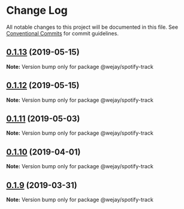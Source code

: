 # Change Log

All notable changes to this project will be documented in this file.
See [Conventional Commits](https://conventionalcommits.org) for commit guidelines.

## [0.1.13](https://github.com/Iteam1337/wejay-utils/compare/@wejay/spotify-track@0.1.12...@wejay/spotify-track@0.1.13) (2019-05-15)

**Note:** Version bump only for package @wejay/spotify-track





## [0.1.12](https://github.com/Iteam1337/wejay-utils/compare/@wejay/spotify-track@0.1.11...@wejay/spotify-track@0.1.12) (2019-05-15)

**Note:** Version bump only for package @wejay/spotify-track





## [0.1.11](https://github.com/Iteam1337/wejay-utils/compare/@wejay/spotify-track@0.1.10...@wejay/spotify-track@0.1.11) (2019-05-03)

**Note:** Version bump only for package @wejay/spotify-track





## [0.1.10](https://github.com/Iteam1337/wejay-utils/compare/@wejay/spotify-track@0.1.9...@wejay/spotify-track@0.1.10) (2019-04-01)

**Note:** Version bump only for package @wejay/spotify-track





## [0.1.9](https://github.com/Iteam1337/wejay-utils/compare/@wejay/spotify-track@0.1.8...@wejay/spotify-track@0.1.9) (2019-03-31)

**Note:** Version bump only for package @wejay/spotify-track
